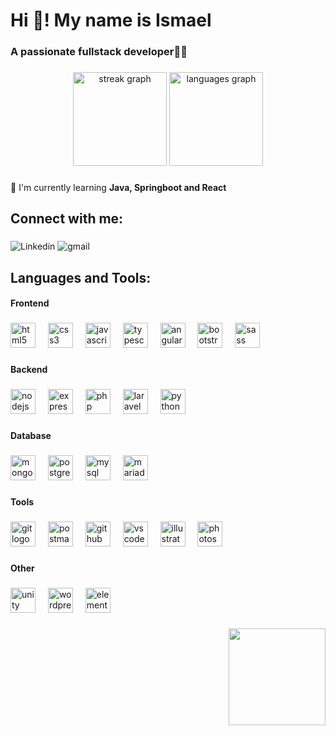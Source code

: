 <h1 align="left">Hi 👋! My name is Ismael</h1>

###

<h3 align="left">A passionate fullstack developer👨‍💻</h3>

###

<div align="center">
  <img src="https://streak-stats.demolab.com?user=ismaelmartin302&locale=en&mode=daily&theme=dark&hide_border=false&border_radius=5" height="150" alt="streak graph"  />
  <img src="https://github-readme-stats.vercel.app/api/top-langs?username=ismaelmartin302&locale=en&hide_title=false&layout=compact&card_width=320&langs_count=5&theme=dark&hide_border=false" height="150" alt="languages graph"  />
</div>

###

🌱 I'm currently learning **Java, Springboot and React**

###

<h2 align="left">Connect with me:</h2>

###

<div align="left">
  
  ![Linkedin](https://img.shields.io/badge/linkedin-%23087EBB?style=for-the-badge&logo=linkedin&logoColor=white&link=https://www.linkedin.com/in/ismmargars)
  ![gmail](https://img.shields.io/badge/mail-%23DB3A2D?style=for-the-badge&logo=gmail&logoColor=white&link=mailto:ismaelmartin302@proton.me)
  
</div>

###

<h2 align="left">Languages and Tools:</h2>


<h4 align="left">Frontend</h4>

###

<div align="left">
  <img src="https://cdn.jsdelivr.net/gh/devicons/devicon/icons/html5/html5-original.svg" height="40" alt="html5 logo"  />
  <img width="12" />
  <img src="https://cdn.jsdelivr.net/gh/devicons/devicon/icons/css3/css3-original.svg" height="40" alt="css3 logo"  />
  <img width="12" />
  <img src="https://cdn.jsdelivr.net/gh/devicons/devicon/icons/javascript/javascript-original.svg" height="40" alt="javascript logo"  />
  <img width="12" />
  <img src="https://cdn.jsdelivr.net/gh/devicons/devicon/icons/typescript/typescript-original.svg" height="40" alt="typescript logo"  />
  <img width="12" />
  <img src="https://cdn.jsdelivr.net/gh/devicons/devicon/icons/angularjs/angularjs-plain.svg" height="40" alt="angularjs logo"  />
  <img width="12" />
  <img src="https://cdn.jsdelivr.net/gh/devicons/devicon/icons/bootstrap/bootstrap-original.svg" height="40" alt="bootstrap logo"  />
  <img width="12" />
  <img src="https://cdn.jsdelivr.net/gh/devicons/devicon/icons/sass/sass-original.svg" height="40" alt="sass logo"  />
</div>

###

<p align="left"></p>

###

<h4 align="left">Backend</h4>

###

<div align="left">
  <img src="https://cdn.jsdelivr.net/gh/devicons/devicon/icons/nodejs/nodejs-original.svg" height="40" alt="nodejs logo"  />
  <img width="12" />
  <img src="https://cdn.buttercms.com/8am8PZECScDawQa33Lv2" height="40" alt="express logo"  />
  <img width="12" />
  <img src="https://static-00.iconduck.com/assets.00/php-icon-256x256-oq5bc0bt.png" height="40" alt="php logo"  />
  <img width="12" />
  <img src="https://upload.wikimedia.org/wikipedia/commons/thumb/9/9a/Laravel.svg/1200px-Laravel.svg.png" height="40" alt="laravel logo"  />
  <img width="12" />
  <img src="https://cdn.jsdelivr.net/gh/devicons/devicon/icons/python/python-original.svg" height="40" alt="python logo"  />
</div>

###

<p align="left"></p>

###

<h4 align="left">Database</h4>

###

<div align="left">
  <img src="https://cdn.jsdelivr.net/gh/devicons/devicon/icons/mongodb/mongodb-original.svg" height="40" alt="mongodb logo"  />
  <img width="12" />
  <img src="https://cdn.jsdelivr.net/gh/devicons/devicon/icons/postgresql/postgresql-original.svg" height="40" alt="postgresql logo"  />
  <img width="12" />
  <img src="https://cdn.jsdelivr.net/gh/devicons/devicon/icons/mysql/mysql-original.svg" height="40" alt="mysql logo"  />
  <img width="12" />
  <img src="https://cdn.iconscout.com/icon/free/png-256/free-mariadb-226022.png?f=webp" height="40" alt="mariadb logo"  />
</div>

###

<p align="left"></p>

###

<h4 align="left">Tools</h4>

###

<div align="left">
  <img src="https://cdn.jsdelivr.net/gh/devicons/devicon/icons/git/git-original.svg" height="40" alt="git logo"  />
  <img width="12" />
  <img src="https://blog.postman.com/wp-content/uploads/2018/04/logo-mark-300x300.png" height="40" alt="postman logo"  />
  <img width="12" />
  <img src="https://www.svgrepo.com/show/475654/github-color.svg" height="40" alt="github logo"  />
  <img width="12" />
  <img src="https://cdn.jsdelivr.net/gh/devicons/devicon/icons/vscode/vscode-original.svg" height="40" alt="vscode logo"  />
  <img width="12" />
  <img src="https://upload.wikimedia.org/wikipedia/commons/thumb/f/fb/Adobe_Illustrator_CC_icon.svg/1200px-Adobe_Illustrator_CC_icon.svg.png" height="40" alt="illustrator logo"  />
  <img width="12" />
  <img src="https://upload.wikimedia.org/wikipedia/commons/thumb/a/af/Adobe_Photoshop_CC_icon.svg/512px-Adobe_Photoshop_CC_icon.svg.png" height="40" alt="photoshop logo"  />
</div>

###

<p align="left"></p>

###

<h4 align="left">Other</h4>

###

<div align="left">
  <img src="https://cdn.jsdelivr.net/gh/devicons/devicon/icons/unity/unity-original.svg" height="40" alt="unity logo"  />
  <img width="12" />
  <img src="https://cdn.jsdelivr.net/gh/devicons/devicon/icons/wordpress/wordpress-plain.svg" height="40" alt="wordpress logo"  />
  <img width="12" />
  <img src="https://cdn4.iconfinder.com/data/icons/logos-and-brands/512/109_Elementor_logo_logos-512.png" height="40" alt="elementor logo"  />
</div>

###

<img align="right" height="155" src="https://media2.giphy.com/media/3oKIPnAiaMCws8nOsE/200w.gif?cid=6c09b9526y1bofzwx8pweg0f6fbeo1x80yzxlfcviitfjld8&ep=v1_gifs_search&rid=200w.gif&ct=g"  />

###
